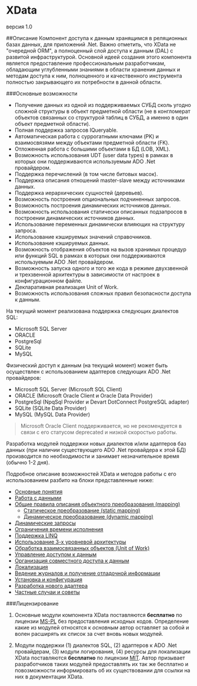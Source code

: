 XData
======
версия 1.0

##Описание
Компонент доступа к данным хранящимся в реляционных базах данных, для приложений .Net. Важно отметить, что XData не "очередной ORM", а полноценный слой доступа к данным (DAL) с развитой инфраструктурой. Основной идеей создания этого компонента является предоставление профессиональным разработчикам, обладающим углубленными знаниями в области хранения данных и методам доступа к ним, полноценного и качественного инструмента полностью закрывающего их потребности в данной области.

###Основные возможности
* Получение данных из одной из поддерживаемых СУБД сколь угодно сложной структуры в объект предметной области (не в конгломерат объектов связанных со структурой таблиц в СУБД, а именно в один объект предметной области).
* Полная поддержка запросов IQueryable.
* Автоматическая работа с суррогатными ключами (PK) и взаимосвязями между объектами предметной области (FK).
* Отложенная работа с большими объектами в БД (LOB, XML).
* Возможность использования UDT (user data types) в рамках в которых они поддерживаются используемым ADO .Net провайдером.
* Поддержка перечислений (в том числе битовых масок).
* Поддержка описания отношений master-slave между источниками данных.
* Поддержка иерархических сущностей (деревьев).
* Возможность построения опциональных подчиненных запросов.
* Возможность построения динамических источников данных.
* Возможность использования статически описанных подзапросов в построении динамических источников данных.
* Использование переменных динамически влияющих на структуру запроса.
* Использование кэшируемых значений справочников.
* Использование кэшируемых данных.
* Возможность отображения объектов на вызов хранимых процедур или функций SQL в рамках в которых они поддерживаются используемым ADO .Net провайдером.
* Возможность запуска одного и того же кода в режиме двухзвенной и трехзвенной архитектуры в зависимости от настроек в конфигурационном файле.
* Декларативная реализация Unit of Work.
* Возможность использования сложных правил безопасности доступа к данным.

На текущий момент реализована поддержка следующих диалектов SQL:
* Microsoft SQL Server
* ORACLE
* PostgreSql
* SQLite
* MySQL

Физический доступ к данным (на текущий момент) может быть осуществлен с использованием адаптеров следующих ADO .Net провайдеров:
* Microsoft SQL Server (Microsoft SQL Client)
* ORACLE (Microsoft Oracle Client и Oracle Data Provider)
* PostgreSql (NpqSql Provider и Devart DotConnect PostgreSQL adapter)
* SQLite (SQLite Data Provider)
* MySQL (MySQL Data Provider)

> Microsoft Oracle Client поддерживается, но не рекомендуется в связи с его статусом deprecated и низкой скоростью работы.

Разработка модулей поддержки новых диалектов и/или адаптеров баз данных (при наличии существующего ADO .Net провайдера к этой БД) производится по необходимости и занимает незначительное время (обычно 1-2 дня).

Подробное описание возможностей XData и методов работы с его использованием разбито на блоки представленные ниже:

* [Основные понятия](./glossary.md)
* [Работа с данными](./using.md)
* [Общие правила описания объектного преобразования (mapping)](./mapping.md)
  * [Статическое преобразование (static mapping)](./static.md)
  * [Динамическое преобразование (dynamic mapping)](./dynamic.md)
* [Динамические запросы](./queries.md)
* [Ограничения времени исполнения](./runtime_filters.md)
* [Поддержка LINQ](./linq.md)
* [Использование 3-х уровневой архитектуры](./three_tier.md)
* [Обработка взаимосвязанных объектов (Unit of Work)](./work_set.md)
* [Управление доступом к данным](./data_access.md)
* [Организация совместного доступа к данным](./locking.md)
* [Локализация](./localization.md)
* [Ведение журналов и получение отладочной информации](./log_and_debug.md)
* [Установка и конфигурация](./configuration.md)
* [Разработка нового адаптера](./adapter.md)
* [Частные случаи и советы](./tips_and_triks.md)

###Лицензирование
1. Основные модули компонента XData поставляются **бесплатно** по лицензии [MS-PL](https://opensource.org/licenses/MS-PL) без предоставления исходных кодов. Определение какие из модулей относятся к *основным* автор оставляет за собой и волен расширять их список за счет вновь новых модулей.

2. Модули поддержки (1) диалектов SQL, (2) адаптеров к ADO .Net провайдерам, (3) модули логирования, (4) ресурсы для локализации XData поставляются **бесплатно** по лицензии [MIT](https://opensource.org/licenses/MIT). Автор призывает разработчиков таких модулей предоставлять их так же бесплатно и повозможности информировать об их существовании для ссылки на них в документации XData.

